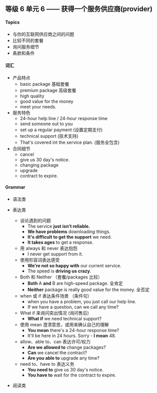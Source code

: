 ## 等级 6 单元 6 —— 获得一个服务供应商(provider)

#### Topics
* 与你的互联网供应商之间的问题
* 比较不同的套餐
* 询问服务细节
* 条款和条件

#### 词汇
* 产品特点
    * basic package 基础套餐
    * premium package 高级套餐
    * high quality
    * good value for the money
    * meet your needs.
* 服务特色
    * 24-hour help line / 24-hour response time
    * send someone out to you
    * set up a regular payment (设置定期支付)
    * technical support (技术支持)
    * That's covered int the service plan. (服务全包含)
* 合同细节
    * cancel
    * give us 30 day's notice.
    * changing package
    * upgrade
    * contract to expire.

#### Grammar
* 语法类

* 表达类
    * 谈论遇到的问题
        * The service **just isn't reliable.**
        * **We have problems** download*ing* things.
        * **It's difficult to get the support** we need.
        * **It takes ages** to get a response.
    * 用 always 和 never 表达抱怨
        * I never get support from it.
    * 使用形容词表达感受
        * **We're not so happy with** our current service.
        * The speed is **driving us crazy**.
    * Both 和 Neither （套餐/packages 比较）
        * **Both** A **and** B are high-speed package. 全肯定
        * **Neither** package is really good value for the money. 全否定
    * when 或 if 表达条件场景 （条件句）
        * when you have a problem, you just call our help line.
        * If we have a question, can we call any time?
    * What if 来询问突出情况 (询问售后)
        * **What if** we need technical support?
    * 使用 mean 澄清意思，或用来确认自己的理解
        * **You mean** there's a 24-hour response time?
        * It'll be here in 24 hours. Sorry - **I mean** 48.
    * allow、able to、can 表达许可/权力
        * **Are we allowed to** change packages?
        * **Can** we cancel the contract?
        * **Are you able to** upgrade any time?
    * need to、have to 表达义务
        * **You need to** give us 30 day's notice.
        * **You have to** wait for the contract to expire.

* 阅读类
